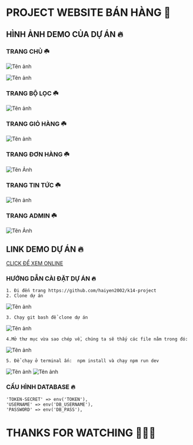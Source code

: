 # PROJECT WEBSITE BÁN HÀNG 👋

## HÌNH ẢNH DEMO CỦA DỰ ÁN 🔥

### TRANG CHỦ ☘️

![Tên ảnh](https://scontent.fhan2-3.fna.fbcdn.net/v/t1.15752-9/255186032_679963199644287_6218043156513002370_n.png?_nc_cat=108&ccb=1-5&_nc_sid=ae9488&_nc_ohc=jrZhXC4_qRwAX9mAger&_nc_ht=scontent.fhan2-3.fna&oh=dbb2a73e2f5f4f862ce5e170a86bacc9&oe=61B1BB67)


![Tên ảnh](https://scontent.fhan2-2.fna.fbcdn.net/v/t1.15752-9/251101948_263733482259959_912958600739660482_n.png?_nc_cat=111&ccb=1-5&_nc_sid=ae9488&_nc_ohc=EWbYRkqlaGcAX_Hw5PA&_nc_ht=scontent.fhan2-2.fna&oh=e169573a5d04f310ea98c41360615478&oe=61B111B2)

### TRANG BỘ LỌC ☘️

![Tên ảnh](https://scontent.fhan2-4.fna.fbcdn.net/v/t1.15752-9/251095447_905186060109591_340914262974416026_n.png?_nc_cat=105&ccb=1-5&_nc_sid=ae9488&_nc_ohc=HOMaaClZgvAAX8nRnqR&_nc_ht=scontent.fhan2-4.fna&oh=89a5e2efb91635b86aa488c31112acd1&oe=61B1ACEE)

### TRANG GIỎ HÀNG ☘️

![Tên ảnh](https://scontent.fhan2-2.fna.fbcdn.net/v/t1.15752-9/249643258_343962110824380_3116690598957622253_n.png?_nc_cat=111&ccb=1-5&_nc_sid=ae9488&_nc_ohc=vjBkHC4hBAEAX8HIXOK&tn=Kcr4kJa6vXsptCPT&_nc_ht=scontent.fhan2-2.fna&oh=2b98963c090f5b801581dc65687486c2&oe=61AFC515)

### TRANG ĐƠN HÀNG ☘️

![Tên Ảnh](https://scontent.fhan2-1.fna.fbcdn.net/v/t1.15752-9/255110622_877643992915243_2004323960299112397_n.png?_nc_cat=102&ccb=1-5&_nc_sid=ae9488&_nc_ohc=72xzLne-Z3sAX-H8ryq&_nc_ht=scontent.fhan2-1.fna&oh=0ca0db718a210931eb08d46472668271&oe=61AFC016)

### TRANG TIN TỨC ☘️

![Tên ảnh](https://scontent.fhan2-1.fna.fbcdn.net/v/t1.15752-9/250546373_675630063383755_8779012909596910029_n.png?_nc_cat=102&ccb=1-5&_nc_sid=ae9488&_nc_ohc=Q3tTjFAVUgMAX8SSm4d&_nc_ht=scontent.fhan2-1.fna&oh=643555de95f5b5679bb0934cf422245b&oe=61B27F0B)

### TRANG ADMIN ☘️

![Tên Ảnh](https://scontent.fhan2-4.fna.fbcdn.net/v/t1.15752-9/251342583_301922844927269_666457604608337105_n.png?_nc_cat=104&ccb=1-5&_nc_sid=ae9488&_nc_ohc=JOAKlx5R_vYAX8NnsGV&tn=Kcr4kJa6vXsptCPT&_nc_ht=scontent.fhan2-4.fna&oh=e2c66b19aa88c6074a235a91d300ebbc&oe=618CF6BE)

## LINK DEMO DỰ ÁN 🔥
[CLICK ĐỂ XEM ONLINE]()

### HƯỚNG DẪN CÀI ĐẶT DỰ ÁN 🔥
    1. Đi đến trang https://github.com/haiyen2002/k14-project
    2. Clone dự án 
![Tên ảnh](https://scontent.fhan2-3.fna.fbcdn.net/v/t1.15752-9/254292769_266484058760423_1658891203864524077_n.png?_nc_cat=107&ccb=1-5&_nc_sid=ae9488&_nc_ohc=Vm3JbfjstfgAX8rfDCg&tn=Kcr4kJa6vXsptCPT&_nc_ht=scontent.fhan2-3.fna&oh=b6e6f75d2e6a58b256180e2fe98eca6a&oe=61B37295)   
    
    3. Chạy git bash để clone dự án
![Tên ảnh](https://scontent.fhan2-3.fna.fbcdn.net/v/t1.15752-9/254721401_1818721268336818_6551716453463704863_n.png?_nc_cat=107&ccb=1-5&_nc_sid=ae9488&_nc_ohc=bj9o5lTGegIAX9-cbNU&_nc_ht=scontent.fhan2-3.fna&oh=7b5214274d32bc3320733843027cb21f&oe=61B20BBF)

    4.Mở thư mục vừa sao chép về, chúng ta sẽ thấy các file nằm trong đó:
![Tên ảnh](https://scontent.fhan2-4.fna.fbcdn.net/v/t1.15752-9/251665462_357955869418378_6985296642166478669_n.png?_nc_cat=104&ccb=1-5&_nc_sid=ae9488&_nc_ohc=VQDtVizUeuEAX_8MMrn&_nc_ht=scontent.fhan2-4.fna&oh=9906783f29aea06546e9fc8b29720397&oe=61AFF8CA)   
    
    5. Để chạy ở terminal ấn:  npm install và chạy npm run dev
![Tên ảnh](https://scontent.fhan2-3.fna.fbcdn.net/v/t1.15752-9/254965270_3095557357388292_5480136441045705872_n.png?_nc_cat=107&ccb=1-5&_nc_sid=ae9488&_nc_ohc=wAVMY2C3UyoAX-pMxtS&_nc_ht=scontent.fhan2-3.fna&oh=e27f03ceba2d89d9e85ef0451650c6fb&oe=61B26828) 
![Tên ảnh](https://scontent.fhan2-2.fna.fbcdn.net/v/t1.15752-9/252524807_594812814997533_3119790744687586624_n.png?_nc_cat=111&ccb=1-5&_nc_sid=ae9488&_nc_ohc=jWg4o80irGcAX-7a2Ou&_nc_ht=scontent.fhan2-2.fna&oh=1e5d460cefe2fd3a367467ca962b7526&oe=61B36DAC) 
             
### CẤU HÌNH DATABASE 🔥

    'TOKEN-SECRET' => env('TOKEN'),
    'USERNAME' => env('DB_USERNAME'),
    'PASSWORD' => env('DB_PASS'),

# THANKS FOR WATCHING 🥰🥰🥰